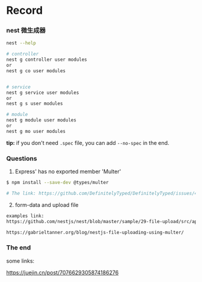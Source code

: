 # Record

### nest 微生成器
```sh
nest --help

# controller
nest g controller user modules
or
nest g co user modules


# service
nest g service user modules 
or
nest g s user modules

# module
nest g module user modules
or
nest g mo user modules
```

**tip:** if you don't need `.spec` file, you can add `--no-spec` in the end.

### Questions

1. Express' has no exported member 'Multer'

```sh
$ npm install --save-dev @types/multer

# The link: https://github.com/DefinitelyTyped/DefinitelyTyped/issues/47780
```

2. form-data and upload file

```sh
examples link:
https://github.com/nestjs/nest/blob/master/sample/29-file-upload/src/app.controller.ts

https://gabrieltanner.org/blog/nestjs-file-uploading-using-multer/
```


### The end

some links:

https://juejin.cn/post/7076629305874186276